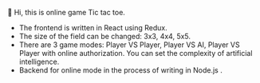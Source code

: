 👋 Hi, this is online game Tic tac toe. 
- The frontend is written in React using Redux.
- The size of the field can be changed: 3x3, 4x4, 5x5. 
- There are 3 game modes: Player VS Player, Player VS AI, Player VS Player with online authorization. You can set the complexity of artificial intelligence. 
- Backend for online mode in the process of writing in Node.js .
